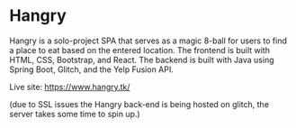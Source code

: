 # Hangry
Hangry is a solo-project SPA that serves as a magic 8-ball for users to find a place to eat based on the entered location. The frontend is built with HTML, CSS, Bootstrap, and React. The backend is built with Java using Spring Boot, Glitch, and the Yelp Fusion API.

Live site: https://www.hangry.tk/

(due to SSL issues the Hangry back-end is being hosted on glitch, the server takes some time to spin up.)
